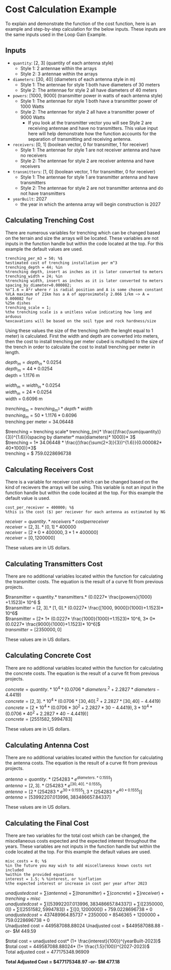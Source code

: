 # Cost Calculation Example
To explain and demonstrate the function of the cost function, here is an example and step-by-step calculation for the below inputs. These inputs are the same inputs used in the Loop Gain Example.

## Inputs
* `quantity`: [2, 3] (quantity of each antenna style)
  * Style 1: 2 antennae within the arrays
  * Style 2: 3 antennae within the arrays
* `diameters`: [30, 40] (diameters of each antenna style in m)
  * Style 1: The antennae for style 1 both have diameters of 30 meters
  * Style 2: The antennae for style 2 all have diameters of 40 meters
* `powers`: [1000, 9000] (transmitter power in watts of each antenna style)
  * Style 1: The antennae for style 1 both have a transmitter power of 1000 Watts
  * Style 2: The antennae for style 2 all have a transmitter power of 9000 Watts
    * If you look at the transmitter vector you will see Style 2 are receiving antennae and have no transmitters. This value input here will help demonstrate how the function accounts for the separation of transmitting and receiving antenna.
* `receivers`: [0, 1] (boolean vector, 0 for transmitter, 1 for receiver)
  * Style 1: The antennae for style 1 are not receiver antenna and have no receivers
  * Style 2: The antennae for style 2 are receiver antenna and have receivers
* `transmitters`: [1, 0] (boolean vector, 1 for transmitter, 0 for receiver)
  * Style 1: The antennae for style 1 are transmitter antenna and have transmitters
  * Style 2: The antennae for style 2 are not transmitter antenna and do not have transmitters
* `yearBuilt`: 2027
  * the year in which the antenna array will begin construction is 2027

## Calculating Trenching Cost
There are numerous variables for trenching which can be changed based on the terrain and size the arrays will be located. These variables are not inputs in the function handle but within the code located at the top. For this example the default values are used.

    trenching_per_m3 = 50; %$
    %estimated cost of trenching installation per m^3
    trenching_depth = 44; %in
    %trenching depth, insert as inches as it is later converted to meters
    trenching_width = 24; %in
    %trenching width, insert as inches as it is later converted to meters
    spacing_by_diameter=0.000082;
    %n^1.6 = A*r where r is radial position and A is some chosen constant
    %VLA maximum of 21km has a A of approximately 2.066 1/km ~> A = 0.000082 for
    %25m dishes
    trenching_scale = 1;
    %the trenching scale is a unitless value indicating how long and arduous
    %excavations will be based on the soil type and rock hardness/size
Using these values the size of the trenching (with the lenght equal to 1 meter) is calculated. First the width and depth are converted into meters, then the cost to install trenching per meter cubed is multipled to the size of the trench in order to calculate the cost to install trenching per meter in length.

$depth_{m} = depth_{in}* 0.0254$<br />
$depth_{m} = 44* 0.0254$<br />
depth = 1.1176 m<br />

$width_{m} = width_{in}* 0.0254$<br />
$width_{m} = 24* 0.0254$<br />
width = 0.6096 m<br />

$trenching_{m} = trenching_{m^3}* depth* width$<br />
$trenching_{m} = 50* 1.1176* 0.6096$<br />
trenching per meter = 34.06448<br />


$trenching = trenching scale* trenching_{m}* \frac{(\frac{\sum(quantity)}{3})^{1.6}}{spacing by diameter* max(diameters)* 1000)}* 3$<br />
$trenching = 1* 34.06448 * \frac{(\frac{\sum(2+3)}{3})^{1.6}}{0.000082* 40*1000)}*3$<br />
trenching = $ 759.0228696738

## Calculating Receivers Cost
There is a variable for receiver cost which can be changed based on the kind of recievers the arrays will be using. This variable is not an input in the function handle but within the code located at the top. For this example the default value is used.

    cost_per_receiver = 400000; %$
    %this is the cost ($) per reciever for each antenna as estimated by NG
$receiver = quantity.* receivers* cost per receiver$<br />
$receiver = [2, 3].* [0, 1]* 400000$<br />
$receiver = [2* 0* 400000, 3* 1* 400000]$<br />
$receiver = [0, 1200000]$

These values are in US dollars.

## Calculating Transmitters Cost
There are no additional variables located within the function for calculating the transmitter costs. The equation is the result of a curve fit from previous projects.

$transmitter = quantity.* transmitters.* (0.0227* \frac{powers}{1000} +1.1523)* 10^6 $<br />
$transmitter = [2, 3].* [1, 0].* (0.0227* \frac{[1000, 9000]}{1000}+1.1523)* 10^6$<br />
$transmitter = [2* 1* (0.0227* \frac{1000}{1000}+1.1523)* 10^6, 3* 0* (0.0227* \frac{9000}{1000}+1.1523)* 10^6]$<br />
$transmitter = [2350000, 0]$

These values are in US dollars.

## Calculating Concrete Cost
There are no additional variables located within the function for calculating the concrete costs. The equation is the result of a curve fit from previous projects.

$concrete = quantity.* 10^4*(0.0706* diameters.^2+ 2.2827* diameters-4.4419)$<br />
$concrete = [2, 3].* 10^4*(0.0706* [30, 40].^2+ 2.2827* [30, 40] -4.4419)$<br />
$concrete = [2* 10^4* (0.0706* 30^2 +2.2827* 30 - 4.4419), 3* 10^4* (0.0706* 40^2 +2.2827* 40 - 4.4419)]$<br />
$concrete = [2551582, 5994783]$

These values are in US dollars.

## Calculating Antenna Cost
There are no additional variables located within the function for calculating the antenna costs. The equation is the result of a curve fit from previous projects.

$antenna = quantity.* (254283* e^{diameters.* 0.1555})$<br />
$antenna = [2, 3].* (254283* e^{[30, 40].* 0.1555})$<br />
$antenna = [2* (254283* e^{30* 0.1555}), 3* (254283* e^{40* 0.1555})]$<br />
$antenna = [53992207.013996, 383486657.84337]$

These values are in US dollars.

## Calculating the Final Cost
There are two variables for the total cost which can be changed, the miscellaneous costs expected and the expected interest throughout the years. These variables are not inputs in the function handle but within the code located at the top. For this example the default values are used.

    misc_costs = 0; %$
    %in the future you may wish to add miscellaneous known costs not included
    %within the provided equations
    interest = 1.5; % %interest, or %inflation
    %the expected interest or increase in cost per year after 2023

$unadjusted cost = \sum(antenna)+\sum(transmitter)+\sum(concrete)+\sum(receiver)+trenching+misc$<br />
$unadjusted cost = \sum([53992207.013996, 383486657.84337])+\sum([2350000, 0])+\sum([2551582, 5994783])+\sum([0, 1200000])+759.0228696738+0$<br />
$unadjusted cost = 437489964.85737+2350000+8546365+1200000+759.0228696738+0$<br />
Unadjusted cost = 449587088.88024
Unadjusted cost = $449587088.88  -or-  $M 449.59

$total cost = unadjusted cost* (1+ \frac{interest}{100})^{yearBuilt-2023}$<br />
$total cost = 449587088.88024* (1+ \frac{1.5}{100})^{2027-2023}$<br />
Total adjusted cost = 477175348.96909

**Total Adjusted Cost = $477175348.97  -or-  $M 477.18**
